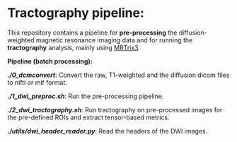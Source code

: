 # Tractography pipeline:

This repository contains a pipeline for **pre-processing** the diffusion-weighted magnetic resonance imaging data and for running the **tractography** analysis, mainly using [MRTrix3](https://www.mrtrix.org/).

**Pipeline (batch processing):**

**_./0_dcmconvert_**: Convert the raw, T1-weighted and the diffusion dicom files to nifti or mif format.

**_./1_dwi_preproc.sh_**: Run the pre-processing pipeline.

**_./2_dwi_tractography.sh_**: Run tractography on pre-processed images for the pre-defined ROIs and extract tensor-based metrics.

**_./utils/dwi_header_reader.py_**: Read the headers of the DWI images.




